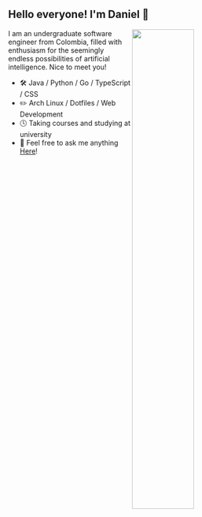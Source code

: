 
## Hello everyone! I'm Daniel 👋

<picture>
    <source media="(prefers-color-scheme: dark)" srcset="https://github-readme-stats-ouuan.vercel.app/api?username=ouuan&theme=dark&show_icons=true">
    <img align="right" width="50%" src="https://github-readme-stats-ouuan.vercel.app/api?username=Daniel27110&show_icons=true&count_private=true">
</picture>

I am an undergraduate software engineer from Colombia, filled with enthusiasm for the seemingly endless possibilities of artificial intelligence. Nice to meet you!

-   🛠️  Java / Python / Go / TypeScript / CSS
-   ✏️  Arch Linux / Dotfiles / Web Development
-   🕓  Taking courses and studying at university
-   💬  Feel free to ask me anything [Here](https://github.com/ouuan/Daniel27110/discussions/new)!
